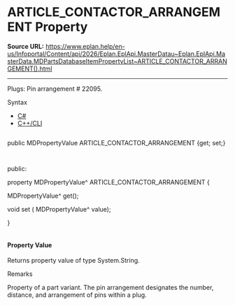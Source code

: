 # ARTICLE_CONTACTOR_ARRANGEMENT Property

**Source URL:** https://www.eplan.help/en-us/Infoportal/Content/api/2026/Eplan.EplApi.MasterDatau~Eplan.EplApi.MasterData.MDPartsDatabaseItemPropertyList~ARTICLE_CONTACTOR_ARRANGEMENT().html

---

Plugs: Pin arrangement # 22095.

Syntax

- [C#](#i-syntax-CS)
- [C++/CLI](#i-syntax-CPP2005)

```
```
public MDPropertyValue ARTICLE_CONTACTOR_ARRANGEMENT {get; set;}
```
```

```
```
public:

property MDPropertyValue^ ARTICLE_CONTACTOR_ARRANGEMENT {

   MDPropertyValue^ get();

   void set (    MDPropertyValue^ value);

}
```
```

#### Property Value

Returns property value of type System.String.

Remarks

Property of a part variant. The pin arrangement designates the number, distance, and arrangement of pins within a plug.
